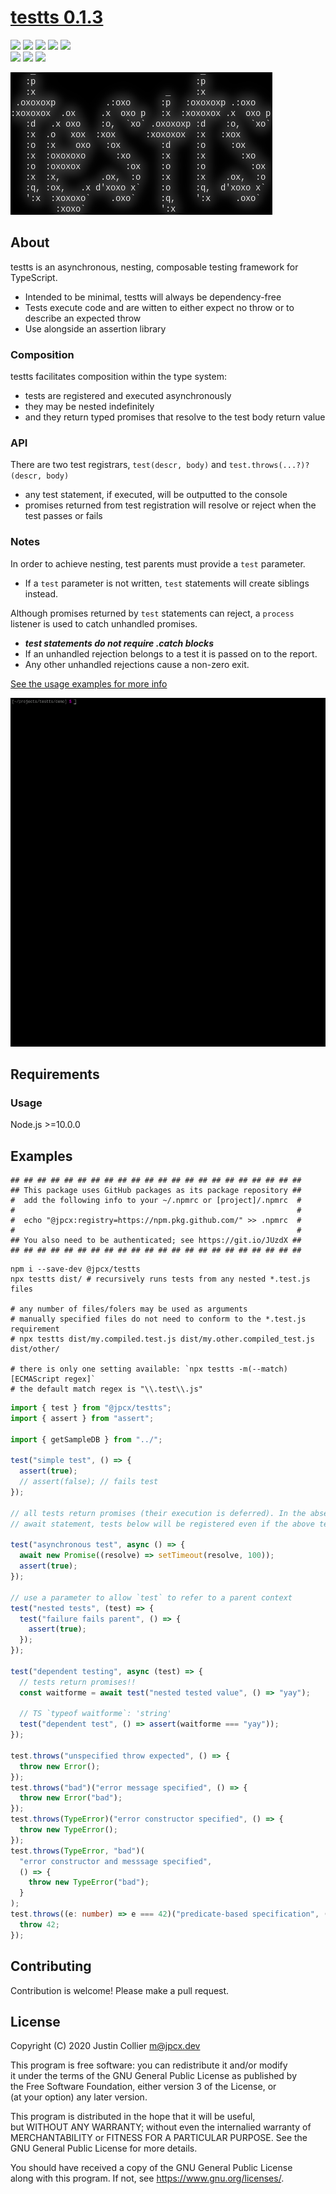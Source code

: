 # [testts 0.1.3](https://github.com/jpcx/testts/blob/0.1.3/CHANGELOG.md)

![](https://img.shields.io/github/issues/jpcx/testts)
![](https://img.shields.io/github/forks/jpcx/testts)
![](https://img.shields.io/github/stars/jpcx/testts)
![](https://img.shields.io/github/downloads/jpcx/testts/total)
![](https://img.shields.io/github/license/jpcx/testts)  
![](https://img.shields.io/librariesio/github/jpcx/testts?label=dev-dependencies)
![](https://img.shields.io/github/package-json/dependency-version/jpcx/testts/dev/typescript)
![](https://img.shields.io/github/package-json/dependency-version/jpcx/testts/dev/@types/node)

![](https://github.com/jpcx/testts/blob/assets/logo.png)

## About

testts is an asynchronous, nesting, composable testing framework for TypeScript.

- Intended to be minimal, testts will always be dependency-free
- Tests execute code and are witten to either expect no throw or to describe an expected throw
- Use alongside an assertion library

### Composition

testts facilitates composition within the type system:

- tests are registered and executed asynchronously
- they may be nested indefinitely
- and they return typed promises that resolve to the test body return value

### API

There are two test registrars, `test(descr, body)` and `test.throws(...?)?(descr, body)`

- any test statement, if executed, will be outputted to the console
- promises returned from test registration will resolve or reject when the test passes or fails

### Notes

In order to achieve nesting, test parents must provide a `test` parameter.

- If a `test` parameter is not written, `test` statements will create siblings instead.

Although promises returned by `test` statements can reject, a `process` listener is used to catch unhandled promises.

- **_test statements do not require .catch blocks_**
- If an unhandled rejection belongs to a test it is passed on to the report.
- Any other unhandled rejections cause a non-zero exit.

[See the usage examples for more info](#examples)

![](https://github.com/jpcx/testts/blob/assets/demo/demo.gif)

## Requirements

### Usage

Node.js >=10.0.0

<a id="examples" />

## Examples

```
## ## ## ## ## ## ## ## ## ## ## ## ## ## ## ## ## ## ## ## ## ##
## This package uses GitHub packages as its package repository ##
#  add the following info to your ~/.npmrc or [project]/.npmrc  #
#                                                               #
#  echo "@jpcx:registry=https://npm.pkg.github.com/" >> .npmrc  #
#                                                               #
## You also need to be authenticated; see https://git.io/JUzdX ##
## ## ## ## ## ## ## ## ## ## ## ## ## ## ## ## ## ## ## ## ## ##
```

```shell
npm i --save-dev @jpcx/testts
npx testts dist/ # recursively runs tests from any nested *.test.js files

# any number of files/folers may be used as arguments
# manually specified files do not need to conform to the *.test.js requirement
# npx testts dist/my.compiled.test.js dist/my.other.compiled_test.js dist/other/

# there is only one setting available: `npx testts -m(--match) [ECMAScript regex]`
# the default match regex is "\\.test\\.js"
```

```typescript
import { test } from "@jpcx/testts";
import { assert } from "assert";

import { getSampleDB } from "../";

test("simple test", () => {
  assert(true);
  // assert(false); // fails test
});

// all tests return promises (their execution is deferred). In the absence of an
// await statement, tests below will be registered even if the above test fails

test("asynchronous test", async () => {
  await new Promise((resolve) => setTimeout(resolve, 100));
  assert(true);
});

// use a parameter to allow `test` to refer to a parent context
test("nested tests", (test) => {
  test("failure fails parent", () => {
    assert(true);
  });
});

test("dependent testing", async (test) => {
  // tests return promises!!
  const waitforme = await test("nested tested value", () => "yay");

  // TS `typeof waitforme`: 'string'
  test("dependent test", () => assert(waitforme === "yay"));
});

test.throws("unspecified throw expected", () => {
  throw new Error();
});
test.throws("bad")("error message specified", () => {
  throw new Error("bad");
});
test.throws(TypeError)("error constructor specified", () => {
  throw new TypeError();
});
test.throws(TypeError, "bad")(
  "error constructor and messsage specified",
  () => {
    throw new TypeError("bad");
  }
);
test.throws((e: number) => e === 42)("predicate-based specification", () => {
  throw 42;
});
```

## Contributing

Contribution is welcome! Please make a pull request.

## License

Copyright (C) 2020 Justin Collier <m@jpcx.dev>

This program is free software: you can redistribute it and/or modify  
it under the terms of the GNU General Public License as published by  
the Free Software Foundation, either version 3 of the License, or  
(at your option) any later version.

This program is distributed in the hope that it will be useful,  
but WITHOUT ANY WARRANTY; without even the internalied warranty of  
MERCHANTABILITY or FITNESS FOR A PARTICULAR PURPOSE. See the  
GNU General Public License for more details.

You should have received a copy of the GNU General Public License  
along with this program. If not, see <https://www.gnu.org/licenses/>.
